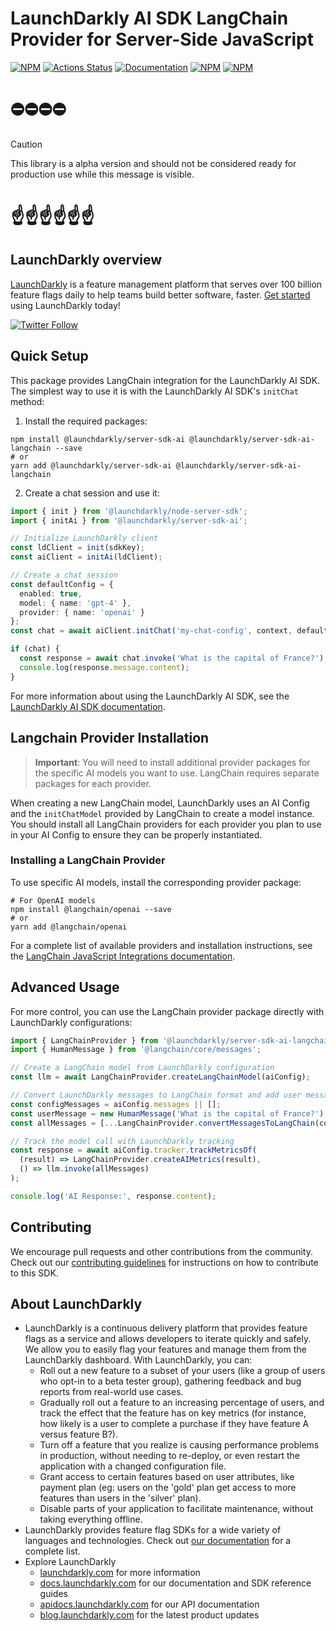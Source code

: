 # LaunchDarkly AI SDK LangChain Provider for Server-Side JavaScript

[![NPM][server-ai-langchain-npm-badge]][server-ai-langchain-npm-link]
[![Actions Status][server-ai-langchain-ci-badge]][server-ai-langchain-ci]
[![Documentation][server-ai-langchain-ghp-badge]][server-ai-langchain-ghp-link]
[![NPM][server-ai-langchain-dm-badge]][server-ai-langchain-npm-link]
[![NPM][server-ai-langchain-dt-badge]][server-ai-langchain-npm-link]

# ⛔️⛔️⛔️⛔️

> [!CAUTION]
> This library is a alpha version and should not be considered ready for production use while this message is visible.

# ☝️☝️☝️☝️☝️☝️

## LaunchDarkly overview

[LaunchDarkly](https://www.launchdarkly.com) is a feature management platform that serves over 100 billion feature flags daily to help teams build better software, faster. [Get started](https://docs.launchdarkly.com/home/getting-started) using LaunchDarkly today!

[![Twitter Follow](https://img.shields.io/twitter/follow/launchdarkly.svg?style=social&label=Follow&maxAge=2592000)](https://twitter.com/intent/follow?screen_name=launchdarkly)

## Quick Setup

This package provides LangChain integration for the LaunchDarkly AI SDK. The simplest way to use it is with the LaunchDarkly AI SDK's `initChat` method:

1. Install the required packages:

```shell
npm install @launchdarkly/server-sdk-ai @launchdarkly/server-sdk-ai-langchain --save
# or
yarn add @launchdarkly/server-sdk-ai @launchdarkly/server-sdk-ai-langchain
```

2. Create a chat session and use it:

```typescript
import { init } from '@launchdarkly/node-server-sdk';
import { initAi } from '@launchdarkly/server-sdk-ai';

// Initialize LaunchDarkly client
const ldClient = init(sdkKey);
const aiClient = initAi(ldClient);

// Create a chat session
const defaultConfig = { 
  enabled: true, 
  model: { name: 'gpt-4' },
  provider: { name: 'openai' }
};
const chat = await aiClient.initChat('my-chat-config', context, defaultConfig);

if (chat) {
  const response = await chat.invoke('What is the capital of France?');
  console.log(response.message.content);
}
```

For more information about using the LaunchDarkly AI SDK, see the [LaunchDarkly AI SDK documentation](https://github.com/launchdarkly/js-core/tree/main/packages/sdk/server-ai/README.md).

## Langchain Provider Installation

> **Important**: You will need to install additional provider packages for the specific AI models you want to use. LangChain requires separate packages for each provider.

When creating a new LangChain model, LaunchDarkly uses an AI Config and the `initChatModel` provided by LangChain to create a model instance. You should install all LangChain providers for each provider you plan to use in your AI Config to ensure they can be properly instantiated.

### Installing a LangChain Provider

To use specific AI models, install the corresponding provider package:

```shell
# For OpenAI models
npm install @langchain/openai --save
# or
yarn add @langchain/openai
```

For a complete list of available providers and installation instructions, see the [LangChain JavaScript Integrations documentation](https://js.langchain.com/docs/integrations/chat/).

## Advanced Usage

For more control, you can use the LangChain provider package directly with LaunchDarkly configurations:

```typescript
import { LangChainProvider } from '@launchdarkly/server-sdk-ai-langchain';
import { HumanMessage } from '@langchain/core/messages';

// Create a LangChain model from LaunchDarkly configuration
const llm = await LangChainProvider.createLangChainModel(aiConfig);

// Convert LaunchDarkly messages to LangChain format and add user message
const configMessages = aiConfig.messages || [];
const userMessage = new HumanMessage('What is the capital of France?');
const allMessages = [...LangChainProvider.convertMessagesToLangChain(configMessages), userMessage];

// Track the model call with LaunchDarkly tracking
const response = await aiConfig.tracker.trackMetricsOf(
  (result) => LangChainProvider.createAIMetrics(result),
  () => llm.invoke(allMessages)
);

console.log('AI Response:', response.content);
```


## Contributing

We encourage pull requests and other contributions from the community. Check out our [contributing guidelines](CONTRIBUTING.md) for instructions on how to contribute to this SDK.

## About LaunchDarkly

- LaunchDarkly is a continuous delivery platform that provides feature flags as a service and allows developers to iterate quickly and safely. We allow you to easily flag your features and manage them from the LaunchDarkly dashboard. With LaunchDarkly, you can:
  - Roll out a new feature to a subset of your users (like a group of users who opt-in to a beta tester group), gathering feedback and bug reports from real-world use cases.
  - Gradually roll out a feature to an increasing percentage of users, and track the effect that the feature has on key metrics (for instance, how likely is a user to complete a purchase if they have feature A versus feature B?).
  - Turn off a feature that you realize is causing performance problems in production, without needing to re-deploy, or even restart the application with a changed configuration file.
  - Grant access to certain features based on user attributes, like payment plan (eg: users on the 'gold' plan get access to more features than users in the 'silver' plan).
  - Disable parts of your application to facilitate maintenance, without taking everything offline.
- LaunchDarkly provides feature flag SDKs for a wide variety of languages and technologies. Check out [our documentation](https://docs.launchdarkly.com/sdk) for a complete list.
- Explore LaunchDarkly
  - [launchdarkly.com](https://www.launchdarkly.com/ 'LaunchDarkly Main Website') for more information
  - [docs.launchdarkly.com](https://docs.launchdarkly.com/ 'LaunchDarkly Documentation') for our documentation and SDK reference guides
  - [apidocs.launchdarkly.com](https://apidocs.launchdarkly.com/ 'LaunchDarkly API Documentation') for our API documentation
  - [blog.launchdarkly.com](https://blog.launchdarkly.com/ 'LaunchDarkly Blog Documentation') for the latest product updates

[server-ai-langchain-ci-badge]: https://github.com/launchdarkly/js-core/actions/workflows/server-ai-langchain.yml/badge.svg
[server-ai-langchain-ci]: https://github.com/launchdarkly/js-core/actions/workflows/server-ai-langchain.yml
[server-ai-langchain-npm-badge]: https://img.shields.io/npm/v/@launchdarkly/server-sdk-ai-langchain.svg?style=flat-square
[server-ai-langchain-npm-link]: https://www.npmjs.com/package/@launchdarkly/server-sdk-ai-langchain
[server-ai-langchain-ghp-badge]: https://img.shields.io/static/v1?label=GitHub+Pages&message=API+reference&color=00add8
[server-ai-langchain-ghp-link]: https://launchdarkly.github.io/js-core/packages/ai-providers/server-ai-langchain/docs/
[server-ai-langchain-dm-badge]: https://img.shields.io/npm/dm/@launchdarkly/server-sdk-ai-langchain.svg?style=flat-square
[server-ai-langchain-dt-badge]: https://img.shields.io/npm/dt/@launchdarkly/server-sdk-ai-langchain.svg?style=flat-square
